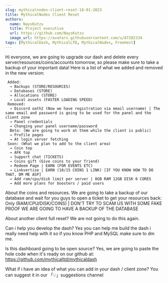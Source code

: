 ```yaml
---
slug: mythicalnodes-client-reset-18-01-2023
title: MythicalNodes Client Reset
authors:
  name: NaysKutzu
  title: Project executive
  url: https://github.com/NaysKutzu
  image_url: https://avatars.githubusercontent.com/u/87282334
tags: [MythicalDash, MythicalLTD, MythicalNodes, FreeHost]
---
```


Hi everyone, we are going to upgrade our dash and delete every server/resources/coins/accounts tomorrow, so please make sure to take a backup of your important data!
Here is a list of what we added and removed in the new version:
```
 Added:
  → Backups (STORE/RESOURCES)
  → Databases (STORE)
  → Allocations (STORE)
  → Local assets (FASTER LOADING SPEED)
 Removed:
  → Discord oath2 (Now we have registration via email username) | The same email and password is going to be used for the panel and the client zone
  → Panel credentials
  → Changing your panel username/password
  Beta: (We are going to work at them while the client is public)
  → Profile pages
  → At login server fetching 
 Soon: (What we plan to add to the client area)
  → Coin top
  → AFK top
  → Support chat (TICKETS)
  → Coins gift (Give coins to your friend)
  → Redeem Page | EARN (FOR EVENTS ETC)
  → Linkvertise | EARN (10/15 COINS 1 LINK) [IF YOU KNOW HOW TO DO THAT, DM ME ASP]
  → Add ram/cpu/disk limit per server | 8GB RAM 12GB DISK 6 CORES
  → Add more plans for boosters / paid users
```

About the coins and resources.
We are going to take a backup of our database and wait for you guys to open a ticket to get your resources back: Only (RAM/CPU/DISK/COINS) | DON'T TRY TO SCAM US WITH SOME FAKE PROOF WE ARE GOING TO HAVE A BACKUP OF THE DATABASE

About another client full reset?
We are not going to do this again.

Can i help you develop the dash?
Yes you can help me build the dash i really need help with it so if you know PHP and MySQL make sure to dm me.

Is this dashboard going to be open source?
Yes, we are going to paste the hole code when it's ready on our github at:
https://github.com/mythicalltd/mythicaldash

What if i have an idea of what you can add in your dash / client zone?
You can suggest it in our 「💡」suggestions channel